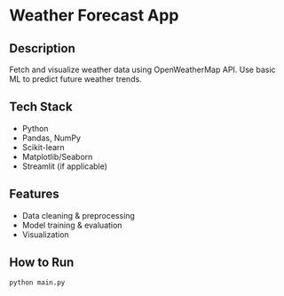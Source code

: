 # Weather Forecast App

## Description
Fetch and visualize weather data using OpenWeatherMap API. Use basic ML to predict future weather trends.

## Tech Stack
- Python
- Pandas, NumPy
- Scikit-learn
- Matplotlib/Seaborn
- Streamlit (if applicable)

## Features
- Data cleaning & preprocessing
- Model training & evaluation
- Visualization

## How to Run
```bash
python main.py
```
